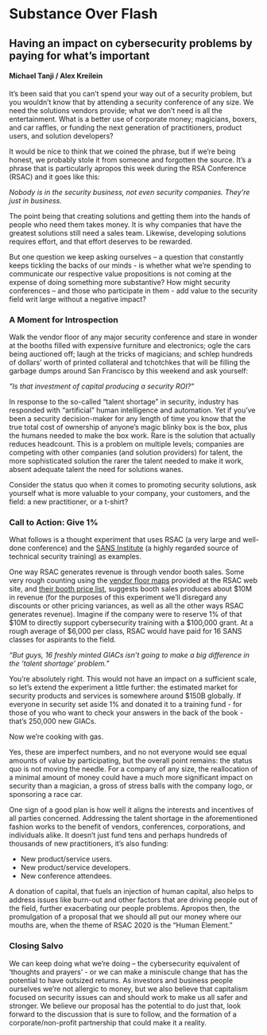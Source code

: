 # Substance Over Flash

## Having an impact on cybersecurity problems by paying for what’s important
#### Michael Tanji / Alex Kreilein

It’s been said that you can’t spend your way out of a security problem, but you wouldn’t know that by attending a security conference of any size. We need the solutions vendors provide; what we don’t need is all the entertainment. What is a better use of corporate money; magicians, boxers, and car raffles, or funding the next generation of practitioners, product users, and solution developers?

It would be nice to think that we coined the phrase, but if we’re being honest, we probably stole it from someone and forgotten the source. It’s a phrase that is particularly apropos this week during the RSA Conference (RSAC) and it goes like this:

*Nobody is in the security business, not even security companies.  They’re just in business.*

The point being that creating solutions and getting them into the hands of people who need them takes money. It is why companies that have the greatest solutions still need a sales team. Likewise, developing solutions requires effort, and that effort deserves to be rewarded. 

But one question we keep asking ourselves – a question that constantly keeps tickling the backs of our minds - is whether what we’re spending to communicate our respective value propositions is not coming at the expense of doing something more substantive? How might security conferences – and those who participate in them - add value to the security field writ large without a negative impact?

### A Moment for Introspection

Walk the vendor floor of any major security conference and stare in wonder at the booths filled with expensive furniture and electronics; ogle the cars being auctioned off; laugh at the tricks of magicians; and schlep hundreds of dollars’ worth of printed collateral and tchotchkes that will be filling the garbage dumps around San Francisco by this weekend and ask yourself:

*"Is that investment of capital producing a security ROI?"*

In response to the so-called “talent shortage” in security, industry has responded with “artificial” human intelligence and automation. Yet if you’ve been a security decision-maker for any length of time you know that the true total cost of ownership of anyone’s magic blinky box is the box, plus the humans needed to make the box work. Rare is the solution that actually reduces headcount. This is a problem on multiple levels; companies are competing with other companies (and solution providers) for talent, the more sophisticated solution the rarer the talent needed to make it work, absent adequate talent the need for solutions wanes.

Consider the status quo when it comes to promoting security solutions, ask yourself what is more valuable to your company, your customers, and the field: a new practitioner, or a t-shirt?

### Call to Action: Give 1%

What follows is a thought experiment that uses RSAC (a very large and well-done conference) and the [SANS Institute](https://www.sans.org/) (a highly regarded source of technical security training) as examples.

One way RSAC generates revenue is through vendor booth sales. Some very rough counting using the [vendor floor maps](https://www.rsaconference.com/usa/expo-and-sponsors) provided at the RSAC web site, and [their booth price list](https://www.rsaconference.com/writable/files/2020/rsac_2020_exhibit_sizes_prices.pdf), suggests booth sales produces about $10M in revenue (for the purposes of this experiment we’ll disregard any discounts or other pricing variances, as well as all the other ways RSAC generates revenue).  Imagine if the company were to reserve 1% of that $10M to directly support cybersecurity training with a $100,000 grant. At a rough average of $6,000 per class, RSAC would have paid for 16 SANS classes for aspirants to the field.

*“But guys, 16 freshly minted GIACs isn’t going to make a big difference in the ‘talent shortage’ problem.”*

You’re absolutely right. This would not have an impact on a sufficient scale, so let’s extend the experiment a little further: the estimated market for security products and services is somewhere around $150B globally. If everyone in security set aside 1% and donated it to a training fund - for those of you who want to check your answers in the back of the book - that’s 250,000 new GIACs. 

Now we’re cooking with gas.

Yes, these are imperfect numbers, and no not everyone would see equal amounts of value by participating, but the overall point remains: the status quo is not moving the needle. For a company of any size, the reallocation of a minimal amount of money could have a much more significant impact on security than a magician, a gross of stress balls with the company logo, or sponsoring a race car. 

One sign of a good plan is how well it aligns the interests and incentives of all parties concerned. Addressing the talent shortage in the aforementioned fashion works to the benefit of vendors, conferences, corporations, and individuals alike. It doesn’t just fund tens and perhaps hundreds of thousands of new practitioners, it’s also funding:

- New product/service users.
- New product/service developers.
- New conference attendees.

A donation of capital, that fuels an injection of human capital, also helps to address issues like burn-out and other factors that are driving people out of the field, further exacerbating our people problems. Apropos then, the promulgation of a proposal that we should all put our money where our mouths are, when the theme of RSAC 2020 is the “Human Element.” 

### Closing Salvo

We can keep doing what we’re doing – the cybersecurity equivalent of ‘thoughts and prayers’ - or we can make a miniscule change that has the potential to have outsized returns. As investors and business people ourselves we’re not allergic to money, but we also believe that capitalism focused on security issues can and should work to make us all safer and stronger. We believe our proposal has the potential to do just that, look forward to the discussion that is sure to follow, and the formation of a corporate/non-profit partnership that could make it a reality.
